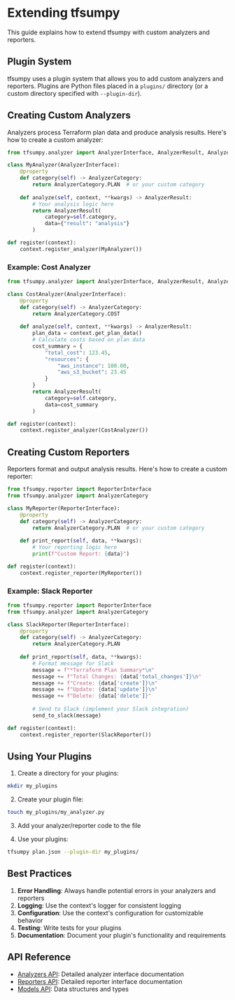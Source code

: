 # Extending tfsumpy

This guide explains how to extend tfsumpy with custom analyzers and reporters.

## Plugin System

tfsumpy uses a plugin system that allows you to add custom analyzers and reporters. Plugins are Python files placed in a `plugins/` directory (or a custom directory specified with `--plugin-dir`).

## Creating Custom Analyzers

Analyzers process Terraform plan data and produce analysis results. Here's how to create a custom analyzer:

```python
from tfsumpy.analyzer import AnalyzerInterface, AnalyzerResult, AnalyzerCategory

class MyAnalyzer(AnalyzerInterface):
    @property
    def category(self) -> AnalyzerCategory:
        return AnalyzerCategory.PLAN  # or your custom category
    
    def analyze(self, context, **kwargs) -> AnalyzerResult:
        # Your analysis logic here
        return AnalyzerResult(
            category=self.category,
            data={"result": "analysis"}
        )

def register(context):
    context.register_analyzer(MyAnalyzer())
```

### Example: Cost Analyzer

```python
from tfsumpy.analyzer import AnalyzerInterface, AnalyzerResult, AnalyzerCategory

class CostAnalyzer(AnalyzerInterface):
    @property
    def category(self) -> AnalyzerCategory:
        return AnalyzerCategory.COST
    
    def analyze(self, context, **kwargs) -> AnalyzerResult:
        plan_data = context.get_plan_data()
        # Calculate costs based on plan data
        cost_summary = {
            "total_cost": 123.45,
            "resources": {
                "aws_instance": 100.00,
                "aws_s3_bucket": 23.45
            }
        }
        return AnalyzerResult(
            category=self.category,
            data=cost_summary
        )

def register(context):
    context.register_analyzer(CostAnalyzer())
```

## Creating Custom Reporters

Reporters format and output analysis results. Here's how to create a custom reporter:

```python
from tfsumpy.reporter import ReporterInterface
from tfsumpy.analyzer import AnalyzerCategory

class MyReporter(ReporterInterface):
    @property
    def category(self) -> AnalyzerCategory:
        return AnalyzerCategory.PLAN  # or your custom category
    
    def print_report(self, data, **kwargs):
        # Your reporting logic here
        print(f"Custom Report: {data}")

def register(context):
    context.register_reporter(MyReporter())
```

### Example: Slack Reporter

```python
from tfsumpy.reporter import ReporterInterface
from tfsumpy.analyzer import AnalyzerCategory

class SlackReporter(ReporterInterface):
    @property
    def category(self) -> AnalyzerCategory:
        return AnalyzerCategory.PLAN
    
    def print_report(self, data, **kwargs):
        # Format message for Slack
        message = f"*Terraform Plan Summary*\n"
        message += f"Total Changes: {data['total_changes']}\n"
        message += f"Create: {data['create']}\n"
        message += f"Update: {data['update']}\n"
        message += f"Delete: {data['delete']}"
        
        # Send to Slack (implement your Slack integration)
        send_to_slack(message)

def register(context):
    context.register_reporter(SlackReporter())
```

## Using Your Plugins

1. Create a directory for your plugins:
```bash
mkdir my_plugins
```

2. Create your plugin file:
```bash
touch my_plugins/my_analyzer.py
```

3. Add your analyzer/reporter code to the file

4. Use your plugins:
```bash
tfsumpy plan.json --plugin-dir my_plugins/
```

## Best Practices

1. **Error Handling**: Always handle potential errors in your analyzers and reporters
2. **Logging**: Use the context's logger for consistent logging
3. **Configuration**: Use the context's configuration for customizable behavior
4. **Testing**: Write tests for your plugins
5. **Documentation**: Document your plugin's functionality and requirements

## API Reference

- [Analyzers API](api/analyzers.md): Detailed analyzer interface documentation
- [Reporters API](api/reporters.md): Detailed reporter interface documentation
- [Models API](api/models.md): Data structures and types 